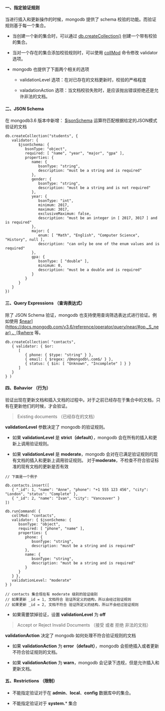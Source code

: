 
#### 一、指定验证规则
当进行插入和更新操作的时候，mongodb 提供了 schema 校验的功能。而验证规则基于每一个集合。

* 当创建一个新的集合时，可以通过 [db.createCollection()](https://docs.mongodb.com/v3.6/reference/method/db.createCollection/#db.createCollection) 创建一个带有校验的集合。

* 当对一个存在的集合添加校验规则时，可以使用 [collMod](https://docs.mongodb.com/v3.6/reference/command/collMod/#dbcmd.collMod) 命令修改 validator 选项。 

* mongodb 也提供了下面两个相关的选项
    
    * validationLevel 选项：在对已存在的文档更新时，校验的严格程度
    
    * valadationAction 选项：当文档校验失败时，是应该抛出错误拒绝还是允许非法的文档。


#### 二、JSON Schema

在 mongodb3.6 版本中新增： [$jsonSchema](https://docs.mongodb.com/v3.6/reference/operator/query/jsonSchema/#op._S_jsonSchema) 运算符匹配根据给定的JSON模式验证的文档

````
db.createCollection("students", {
   validator: {
      $jsonSchema: {
         bsonType: "object",
         required: [ "name", "year", "major", "gpa" ],
         properties: {
            name: {
               bsonType: "string",
               description: "must be a string and is required"
            },
            gender: {
               bsonType: "string",
               description: "must be a string and is not required"
            },
            year: {
               bsonType: "int",
               minimum: 2017,
               maximum: 3017,
               exclusiveMaximum: false,
               description: "must be an integer in [ 2017, 3017 ] and is required"
            },
            major: {
               enum: [ "Math", "English", "Computer Science", "History", null ],
               description: "can only be one of the enum values and is required"
            },
            gpa: {
               bsonType: [ "double" ],
               minimum: 0,
               description: "must be a double and is required"
            }
         }
      }
   }
})
````

#### 三、Query Expressions （查询表达式）

除了 JSON Schema 验证，mongodb 也支持使用查询筛选表达式进行验证。例如使用 [$near](https://docs.mongodb.com/v3.6/reference/operator/query/near/#op._S_near) 、[$where](https://docs.mongodb.com/v3.6/reference/operator/query/where/#op._S_where) 等。 

````
db.createCollection( "contacts",
   { validator: { $or:
      [
         { phone: { $type: "string" } },
         { email: { $regex: /@mongodb\.com$/ } },
         { status: { $in: [ "Unknown", "Incomplete" ] } }
      ]
   }
} )
````

#### 四、Bahavior （行为）

验证出现在更新文档和插入文档的过程中。对于之前已经存在于集合中的文档，只有在更新他们的时候，才会验证。

> Existing documents （已经存在的文档）

**validationLevel** 参数决定了 mongodb 的验证规则。

* 如果 **validationLevel** 是 **strict（default）**，mongodb 会在所有的插入和更新上调用验证规则。

* 如果 **validationLevel** 是 **moderate**，mongodb 会对在已满足验证规则的现有文档的插入和更新上调用验证规则。 对于**moderate**，不检查不符合验证标准的现有文档的更新是否有效

````
// 下面是一个例子

db.contacts.insert([
   { "_id": 1, "name": "Anne", "phone": "+1 555 123 456", "city": "London", "status": "Complete" },
   { "_id": 2, "name": "Ivan", "city": "Vancouver" }
])

db.runCommand( {
   collMod: "contacts",
   validator: { $jsonSchema: {
      bsonType: "object",
      required: [ "phone", "name" ],
      properties: {
         phone: {
            bsonType: "string",
            description: "must be a string and is required"
         },
         name: {
            bsonType: "string",
            description: "must be a string and is required"
         }
      }
   } },
   validationLevel: "moderate"
} )

// contacts 集合现在有 moderate 级别的验证级别
// 如果更新 _id = 1, 文档符合 验证所定义的结构，所以会经过验证规则
// 如果更新 _id = 2, 文档不符合 验证所定义的结构，所以不会经过验证规则
````

* 如果需要禁掉验证，设置 **validationLevel** 为 **off**

> Accept or Reject Invalid Documents （接受 或者 拒绝 非法的文档）

**validationAction** 决定了 mongodb 如何处理不符合验证规则的文档

* 如果 **validationAction** 为 **error（default）**，mongodb 会拒绝插入或者更新不符合验证规则的文档。

* 如果 **validationAction** 为 **warn**，mongodb 会记录下违规，但是允许插入和更新文档。

#### 五、Restrictions （限制）

* 不能指定验证对于在 **admin**、**local**、**config** 数据库中的集合。

* 不能指定验证对于 **system.*** 集合

 

